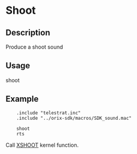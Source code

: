 # Shoot

## Description

Produce a shoot sound

## Usage

shoot

## Example

```ca65
    .include "telestrat.inc"
    .include "../orix-sdk/macros/SDK_sound.mac"

    shoot
    rts

```

Call [XSHOOT](../../../kernel/primitives/xshoot/) kernel function.
